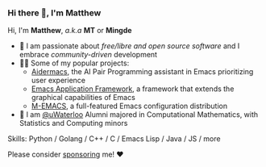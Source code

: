 ### Hi there 👋, I'm Matthew
Hi, I'm **Matthew**, *a.k.a* **MT** or **Mingde**

- 🤖 I am passionate about *free/libre and open source software* and I embrace *community-driven* development
- 👨‍💻 Some of my popular projects:
  - [Aidermacs](https://github.com/MatthewZMD/aidermacs), the AI Pair Programming assistant in Emacs prioritizing user experience
  - [Emacs Application Framework](https://github.com/emacs-eaf/emacs-application-framework), a framework that extends the graphical capabilities of Emacs
  - [M-EMACS](https://github.com/MatthewZMD/.emacs.d), a full-featured Emacs configuration distribution
- 🔭 I am [@uWaterloo](https://github.com/uWaterloo) Alumni majored in Computational Mathematics, with Statistics and Computing minors

Skills: Python / Golang / C++ / C / Emacs Lisp / Java / JS / more

Please consider [sponsoring](https://github.com/sponsors/MatthewZMD/) me! ❤
